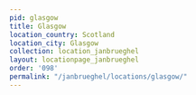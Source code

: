 ```yaml
---
pid: glasgow
title: Glasgow
location_country: Scotland
location_city: Glasgow
collection: location_janbrueghel
layout: locationpage_janbrueghel
order: '098'
permalink: "/janbrueghel/locations/glasgow/"
---
```

